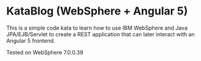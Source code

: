 # KataBlog (WebSphere + Angular 5)
This is a simple code kata to learn how to use IBM WebSphere and Java JPA/EJB/Servlet to create a REST application that can later interact with an Angular 5 frontend.

Tested on WebSphere 7.0.0.39
